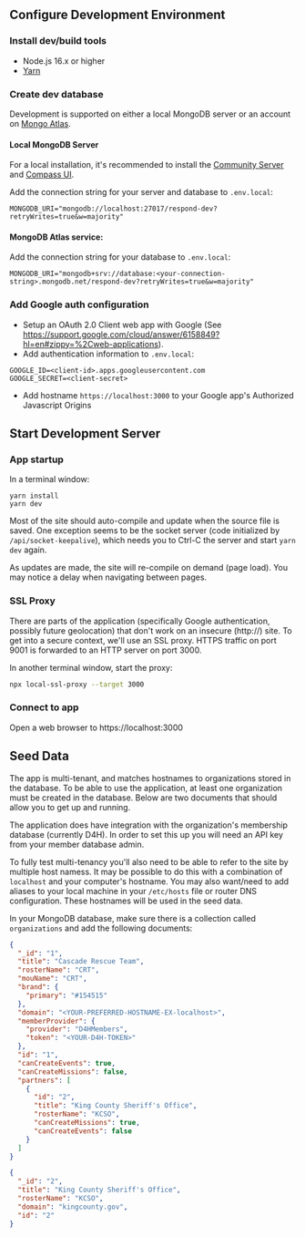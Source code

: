## Configure Development Environment

### Install dev/build tools
- Node.js 16.x or higher
- [Yarn](https://yarnpkg.com)

### Create dev database
Development is supported on either a local MongoDB server or an account on [Mongo Atlas](https://www.mongodb.com/atlas/database).

#### Local MongoDB Server
For a local installation, it's recommended to install the [Community Server](https://www.mongodb.com/try/download/community) and [Compass UI](https://www.mongodb.com/try/download/compass).

Add the connection string for your server and database to `.env.local`:
```
MONGODB_URI="mongodb://localhost:27017/respond-dev?retryWrites=true&w=majority"
```

#### MongoDB Atlas service:
Add the connection string for your database to `.env.local`:
```
MONGODB_URI="mongodb+srv://database:<your-connection-string>.mongodb.net/respond-dev?retryWrites=true&w=majority"
```


### Add Google auth configuration
- Setup an OAuth 2.0 Client web app with Google (See https://support.google.com/cloud/answer/6158849?hl=en#zippy=%2Cweb-applications).
- Add authentication information to `.env.local`:
```
GOOGLE_ID=<client-id>.apps.googleusercontent.com
GOOGLE_SECRET=<client-secret>
```
- Add hostname `https://localhost:3000` to your Google app's Authorized Javascript Origins

## Start Development Server

### App startup
In a terminal window:
```
yarn install
yarn dev
```

Most of the site should auto-compile and update when the source file is saved. One exception seems to be the socket server (code initialized by `/api/socket-keepalive`), which needs you to Ctrl-C the server and start `yarn dev` again.

As updates are made, the site will re-compile on demand (page load). You may notice a delay when navigating between pages.

### SSL Proxy
There are parts of the application (specifically Google authentication, possibly future geolocation) that don't work on an insecure (http://) site. To get into a secure context, we'll use an SSL proxy. HTTPS traffic on port 9001 is forwarded to an HTTP server on port 3000.

In another terminal window, start the proxy:
```bash
npx local-ssl-proxy --target 3000
```

### Connect to app
Open a web browser to https://localhost:3000


## Seed Data
The app is multi-tenant, and matches hostnames to organizations stored in the database. To be able to use the application, at least one organization must be created in the database. Below are two documents that should allow you to get up and running.

The application does have integration with the organization's membership database (currently D4H). In order to set this up you will need an API key from your member database admin.

To fully test multi-tenancy you'll also need to be able to refer to the site by multiple host namess. It may be possible to do this with a combination of `localhost` and your computer's hostname. You may also want/need to add aliases to your local machine in your `/etc/hosts` file or router DNS configuration. These hostnames will be used in the seed data.

In your MongoDB database, make sure there is a collection called `organizations` and add the following documents:
```json
{
  "_id": "1",
  "title": "Cascade Rescue Team",
  "rosterName": "CRT",
  "mouName": "CRT",
  "brand": {
    "primary": "#154515"
  },
  "domain": "<YOUR-PREFERRED-HOSTNAME-EX-localhost>",
  "memberProvider": {
    "provider": "D4HMembers",
    "token": "<YOUR-D4H-TOKEN>"
  },
  "id": "1",
  "canCreateEvents": true,
  "canCreateMissions": false,
  "partners": [
    {
      "id": "2",
      "title": "King County Sheriff's Office",
      "rosterName": "KCSO",
      "canCreateMissions": true,
      "canCreateEvents": false
    }
  ]
}
```
```json
{
  "_id": "2",
  "title": "King County Sheriff's Office",
  "rosterName": "KCSO",
  "domain": "kingcounty.gov",
  "id": "2"
}
```